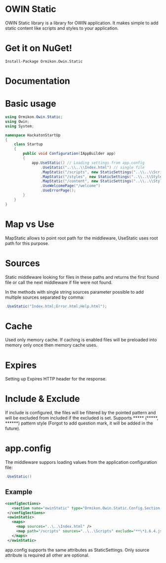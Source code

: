 OWIN Static
===========

OWIN Static library is a library for OWIN application. It makes simple to add static content like scripts and styles to your application.

# Get it on NuGet!
    Install-Package Ormikon.Owin.Static
    
# Documentation

# Basic usage

```C#
using Ormikon.Owin.Static;
using Owin;
using System;

namespace HackatonStartUp
{
    class Startup
    {
        public void Configuration(IAppBuilder app)
        {
            app.UseStatic() // Loading settings from app.config
                .UseStatic("..\\..\\Index.html") // single file
                .MapStatic("/scripts", new StaticSettings("..\\..\\Scripts") { Expires = DateTimeOffset.Now.AddDays(1), Cached = true, Include = "*.min.*.js" })
                .MapStatic("/styles", new StaticSettings("..\\..\\Styles") { Expires = DateTimeOffset.Now.AddDays(1), Cached = true })
                .MapStatic("/content", new StaticSettings("..\\..\\Styles") { Expires = DateTimeOffset.Now.AddDays(1), Exclude = "*.bmp" })
                .UseWelcomePage("/welcome")
                .UseErrorPage();
        }
    }
}
```

# Map vs Use

MapStatic allows to point root path for the middleware, UseStatic uses root path for this purpose.

 # Sources
 
 Static middleware looking for files in these paths and returns the first found file or call the next middleware if file were not found.
 
 In the methods with single string sources parameter possible to add multiple sources separated by comma:
 
 ```C#
 .UseStatic("Index.html;Error.html;Help.html");
 ```
 
 # Cache
 
 Used only memory cache. If caching is enabled files will be preloaded into memory only once then memory cache uses.
 
 # Expires
 
 Setting up Expires HTTP header for the response.
 
 # Include & Exclude
 
 If include is configured, the files will be filtered by the pointed pattern and will be excluded from included if the excluded is set.
 Supports ***** (*****, ******) pattern style (Forgot to add question mark, it will be added in the future).
 
 # app.config
 
 The middleware suppors loading values from the application configuration file:
 ```C#
 .UseStatic()
 ```
 
 ## Example
 
 ```xml
 <configSections>
    <section name="owinStatic" type="Ormikon.Owin.Static.Config.Section, Ormikon.Owin.Static"/>
  </configSections>
  <owinStatic>
    <maps>
      <map sources="..\..\Index.html" />
      <map path="/scripts" sources="..\..\Scripts" exclude="**\*1.6.4.js" />
    </maps>
  </owinStatic>
 ```
 
 app.config supports the same attributes as StaticSettings. Only source attribute is required all other are optional.
